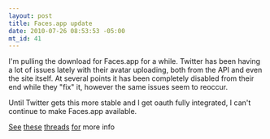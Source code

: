 ```yaml
--- 
layout: post
title: Faces.app update
date: 2010-07-26 08:53:53 -05:00
mt_id: 41
---
```


I'm pulling the download for Faces.app for a while.  Twitter has been having a lot of issues lately with their avatar uploading, both from the API and even the site itself.  At several points it has been completely disabled from their end while they "fix" it, however the same issues seem to reoccur. 

Until Twitter gets this more stable and I get oauth fully integrated, I can't continue to make Faces.app available.  

[See][1] [these][2] [threads][3] [for][4] more info 

[1]: http://groups.google.com/group/twitter-development-talk/browse_thread/thread/bd560e9866081639/4d4b9aab0c45ef43?lnk=gst&q=profile+image#4d4b9aab0c45ef43

[2]: http://groups.google.com/group/twitter-development-talk/browse_thread/thread/dc866efea7825f1d#

[3]: http://groups.google.com/group/twitter-development-talk/browse_thread/thread/8ef79b56acecee31/13e91c8ad39c8269?lnk=gst&q=profile+image#13e91c8ad39c8269

[4]: http://groups.google.com/group/twitter-development-talk/browse_thread/thread/f21f2d5ec2b7e7f1/8f46092659629ce6?lnk=gst&q=profile+image#8f46092659629ce6 
